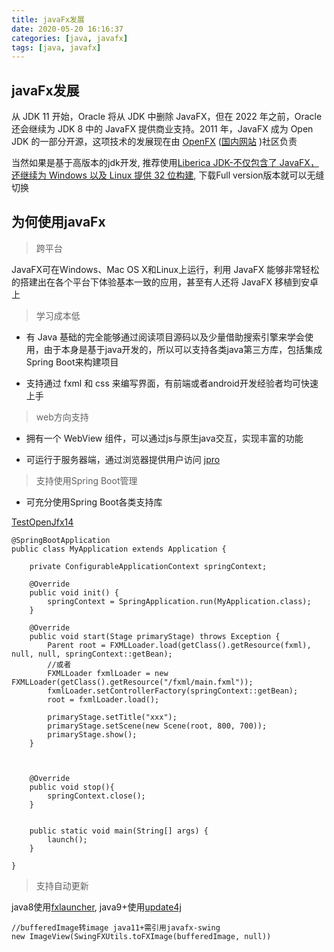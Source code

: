 ```yaml
---
title: javaFx发展
date: 2020-05-20 16:16:37
categories: [java, javafx] 
tags: [java, javafx]
---
```


## javaFx发展

从 JDK 11 开始，Oracle 将从 JDK 中删除 JavaFX，但在 2022 年之前，Oracle 还会继续为 JDK 8 中的 JavaFX 提供商业支持。2011 年，JavaFX 成为 Open JDK 的一部分开源，这项技术的发展现在由 [OpenFX](https://openjfx.io/) ([国内网站](https://openjfx.cn/) )社区负责

当然如果是基于高版本的jdk开发, 推荐使用[Liberica JDK-不仅包含了 JavaFX，还继续为 Windows 以及 Linux 提供 32 位构建](https://bell-sw.com/pages/java-8u242/), 下载Full version版本就可以无缝切换

 <!-- more -->

## 为何使用javaFx


> 跨平台

JavaFX可在Windows、Mac OS X和Linux上运行，利用 JavaFX 能够非常轻松的搭建出在各个平台下体验基本一致的应用，甚至有人还将 JavaFX 移植到安卓上

> 学习成本低

- 有 Java 基础的完全能够通过阅读项目源码以及少量借助搜索引擎来学会使用，由于本身是基于java开发的，所以可以支持各类java第三方库，包括集成Spring Boot来构建项目

- 支持通过 fxml 和 css 来编写界面，有前端或者android开发经验者均可快速上手

> web方向支持

- 拥有一个 WebView 组件，可以通过js与原生java交互，实现丰富的功能

- 可运行于服务器端，通过浏览器提供用户访问 [jpro](https://www.jpro.one/?page=demos)

> 支持使用Spring Boot管理

- 可充分使用Spring Boot各类支持库

[TestOpenJfx14](https://gitee.com/sunr7/TestOpenjfx14)


```
@SpringBootApplication
public class MyApplication extends Application {

    private ConfigurableApplicationContext springContext;

    @Override
    public void init() {
        springContext = SpringApplication.run(MyApplication.class);
    }

    @Override
    public void start(Stage primaryStage) throws Exception {
        Parent root = FXMLLoader.load(getClass().getResource(fxml), null, null, springContext::getBean);
        //或者
        FXMLLoader fxmlLoader = new FXMLLoader(getClass().getResource("/fxml/main.fxml"));
        fxmlLoader.setControllerFactory(springContext::getBean);
        root = fxmlLoader.load();

        primaryStage.setTitle("xxx");
        primaryStage.setScene(new Scene(root, 800, 700));
        primaryStage.show();
    }

                

    @Override
    public void stop(){
        springContext.close();
    }


    public static void main(String[] args) {
        launch();
    }

}
```

> 支持自动更新

java8使用[fxlauncher](https://github.com/edvin/fxlauncher), java9+使用[update4j](https://github.com/update4j/update4j)


```
//bufferedImage转image java11+需引用javafx-swing
new ImageView(SwingFXUtils.toFXImage(bufferedImage, null))
```